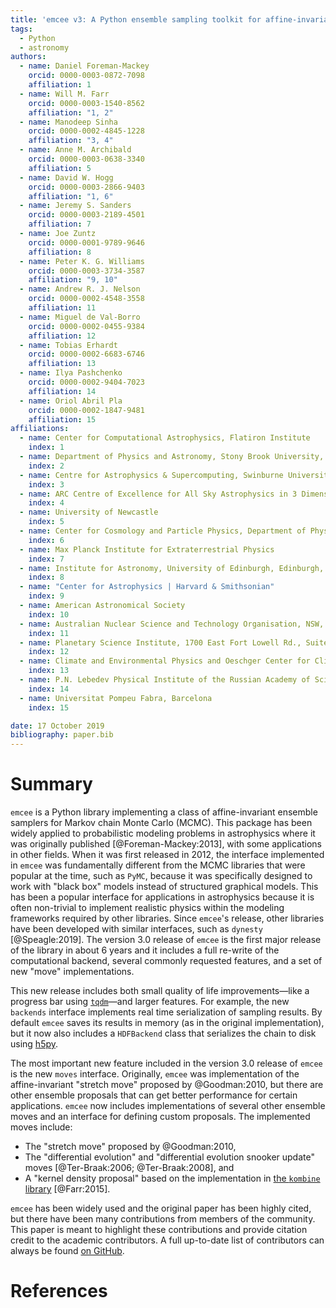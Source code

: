 ```yaml
---
title: 'emcee v3: A Python ensemble sampling toolkit for affine-invariant MCMC'
tags:
  - Python
  - astronomy
authors:
  - name: Daniel Foreman-Mackey
    orcid: 0000-0003-0872-7098
    affiliation: 1
  - name: Will M. Farr
    orcid: 0000-0003-1540-8562
    affiliation: "1, 2"
  - name: Manodeep Sinha
    orcid: 0000-0002-4845-1228
    affiliation: "3, 4"
  - name: Anne M. Archibald
    orcid: 0000-0003-0638-3340
    affiliation: 5
  - name: David W. Hogg
    orcid: 0000-0003-2866-9403
    affiliation: "1, 6"
  - name: Jeremy S. Sanders
    orcid: 0000-0003-2189-4501
    affiliation: 7
  - name: Joe Zuntz
    orcid: 0000-0001-9789-9646
    affiliation: 8
  - name: Peter K. G. Williams
    orcid: 0000-0003-3734-3587
    affiliation: "9, 10"
  - name: Andrew R. J. Nelson
    orcid: 0000-0002-4548-3558
    affiliation: 11
  - name: Miguel de Val-Borro
    orcid: 0000-0002-0455-9384
    affiliation: 12
  - name: Tobias Erhardt
    orcid: 0000-0002-6683-6746
    affiliation: 13
  - name: Ilya Pashchenko
    orcid: 0000-0002-9404-7023
    affiliation: 14
  - name: Oriol Abril Pla
    orcid: 0000-0002-1847-9481
    affiliation: 15
affiliations:
  - name: Center for Computational Astrophysics, Flatiron Institute
    index: 1
  - name: Department of Physics and Astronomy, Stony Brook University, United States
    index: 2
  - name: Centre for Astrophysics & Supercomputing, Swinburne University of Technology, Australia
    index: 3
  - name: ARC Centre of Excellence for All Sky Astrophysics in 3 Dimensions (ASTRO 3D)
    index: 4
  - name: University of Newcastle
    index: 5
  - name: Center for Cosmology and Particle Physics, Department of Physics, New York University
    index: 6
  - name: Max Planck Institute for Extraterrestrial Physics
    index: 7
  - name: Institute for Astronomy, University of Edinburgh, Edinburgh, EH9 3HJ, UK
    index: 8
  - name: "Center for Astrophysics | Harvard & Smithsonian"
    index: 9
  - name: American Astronomical Society
    index: 10
  - name: Australian Nuclear Science and Technology Organisation, NSW, Australia
    index: 11
  - name: Planetary Science Institute, 1700 East Fort Lowell Rd., Suite 106, Tucson, AZ 85719, USA
    index: 12
  - name: Climate and Environmental Physics and Oeschger Center for Climate Change Research, University of Bern, Bern, Switzerland
    index: 13
  - name: P.N. Lebedev Physical Institute of the Russian Academy of Sciences, Moscow, Russia
    index: 14
  - name: Universitat Pompeu Fabra, Barcelona
    index: 15

date: 17 October 2019
bibliography: paper.bib
---
```


# Summary

``emcee`` is a Python library implementing a class of affine-invariant ensemble samplers for Markov chain Monte Carlo (MCMC).
This package has been widely applied to probabilistic modeling problems in astrophysics where it was originally published [@Foreman-Mackey:2013], with some applications in other fields.
When it was first released in 2012, the interface implemented in ``emcee`` was fundamentally different from the MCMC libraries that were popular at the time, such as ``PyMC``, because it was specifically designed to work with "black box" models instead of structured graphical models.
This has been a popular interface for applications in astrophysics because it is often non-trivial to implement realistic physics within the modeling frameworks required by other libraries.
Since ``emcee``'s release, other libraries have been developed with similar interfaces, such as ``dynesty`` [@Speagle:2019].
The version 3.0 release of ``emcee`` is the first major release of the library in about 6 years and it includes a full re-write of the computational backend, several commonly requested features, and a set of new "move" implementations.

This new release includes both small quality of life improvements—like a progress bar using [``tqdm``](https://tqdm.github.io)—and larger features.
For example, the new ``backends`` interface implements real time serialization of sampling results.
By default ``emcee`` saves its results in memory (as in the original implementation), but it now also includes a ``HDFBackend`` class that serializes the chain to disk using [h5py](https://www.h5py.org).

The most important new feature included in the version 3.0 release of ``emcee`` is the new ``moves`` interface.
Originally, ``emcee`` was implementation of the affine-invariant "stretch move" proposed by @Goodman:2010, but there are other ensemble proposals that can get better performance for certain applications.
``emcee`` now includes implementations of several other ensemble moves and an interface for defining custom proposals.
The implemented moves include:

- The "stretch move" proposed by @Goodman:2010,
- The "differential evolution" and "differential evolution snooker update" moves [@Ter-Braak:2006; @Ter-Braak:2008], and
- A "kernel density proposal" based on the implementation in [the ``kombine`` library](https://github.com/bfarr/kombine) [@Farr:2015].

``emcee`` has been widely used and the original paper has been highly cited, but there have been many contributions from members of the community.
This paper is meant to highlight these contributions and provide citation credit to the academic contributors.
A full up-to-date list of contributors can always be found [on GitHub](https://github.com/dfm/emcee/graphs/contributors).

# References
